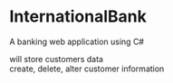 # InternationalBank

A banking web application using C#

will store customers data <br>
create, delete, alter customer information 

